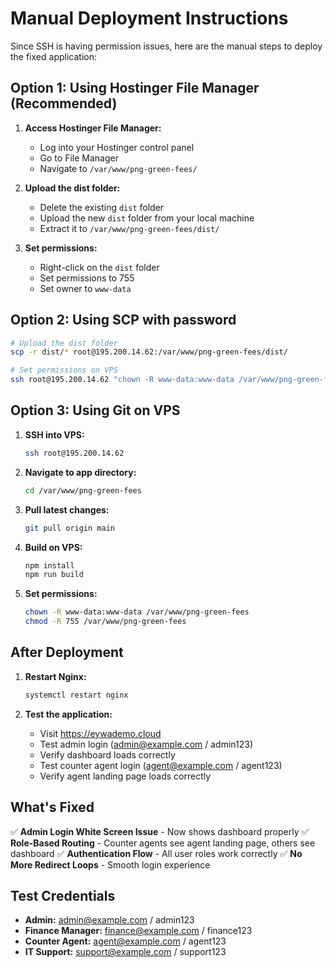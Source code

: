 # Manual Deployment Instructions

Since SSH is having permission issues, here are the manual steps to deploy the fixed application:

## Option 1: Using Hostinger File Manager (Recommended)

1. **Access Hostinger File Manager:**
   - Log into your Hostinger control panel
   - Go to File Manager
   - Navigate to `/var/www/png-green-fees/`

2. **Upload the dist folder:**
   - Delete the existing `dist` folder
   - Upload the new `dist` folder from your local machine
   - Extract it to `/var/www/png-green-fees/dist/`

3. **Set permissions:**
   - Right-click on the `dist` folder
   - Set permissions to 755
   - Set owner to `www-data`

## Option 2: Using SCP with password

```bash
# Upload the dist folder
scp -r dist/* root@195.200.14.62:/var/www/png-green-fees/dist/

# Set permissions on VPS
ssh root@195.200.14.62 "chown -R www-data:www-data /var/www/png-green-fees && chmod -R 755 /var/www/png-green-fees"
```

## Option 3: Using Git on VPS

1. **SSH into VPS:**
   ```bash
   ssh root@195.200.14.62
   ```

2. **Navigate to app directory:**
   ```bash
   cd /var/www/png-green-fees
   ```

3. **Pull latest changes:**
   ```bash
   git pull origin main
   ```

4. **Build on VPS:**
   ```bash
   npm install
   npm run build
   ```

5. **Set permissions:**
   ```bash
   chown -R www-data:www-data /var/www/png-green-fees
   chmod -R 755 /var/www/png-green-fees
   ```

## After Deployment

1. **Restart Nginx:**
   ```bash
   systemctl restart nginx
   ```

2. **Test the application:**
   - Visit https://eywademo.cloud
   - Test admin login (admin@example.com / admin123)
   - Verify dashboard loads correctly
   - Test counter agent login (agent@example.com / agent123)
   - Verify agent landing page loads correctly

## What's Fixed

✅ **Admin Login White Screen Issue** - Now shows dashboard properly
✅ **Role-Based Routing** - Counter agents see agent landing page, others see dashboard
✅ **Authentication Flow** - All user roles work correctly
✅ **No More Redirect Loops** - Smooth login experience

## Test Credentials

- **Admin:** admin@example.com / admin123
- **Finance Manager:** finance@example.com / finance123  
- **Counter Agent:** agent@example.com / agent123
- **IT Support:** support@example.com / support123
